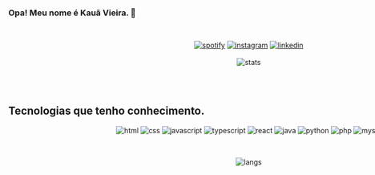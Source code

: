 ### Opa! Meu nome é Kauã Vieira. 👋
##
<br/>
<div style='display: flex; justify-content: center; align-items: center; gap: 4px; width: 100vw;'>
  <a href='https://open.spotify.com/user/6on9zf5m2qhie0b81ct1otz90?si=12b95a9c011c4c52'><img alt='spotify' src='https://img.shields.io/badge/Spotify-1ED760?&style=for-the-badge&logo=spotify&logoColor=white' /></a>
  <a href='https://www.instagram.com/kauavieiira_/'><img alt='instagram' src='https://img.shields.io/badge/Instagram-E4405F?style=for-the-badge&logo=instagram&logoColor=white' /></a>
  <a href='https://www.linkedin.com/in/kauã-vieira-7a546a293/'><img alt='linkedin' src='https://img.shields.io/badge/LinkedIn-0077B5?style=for-the-badge&logo=linkedin&logoColor=white' /></a>
</div>
<br/>

<div style='display: flex; justify-content: center; align-items: center; gap: 4px; width: 100vw;'>
  <img alt='stats' src='https://github-readme-stats.vercel.app/api?username=devvieiira&show_icons=true&theme=tokyonight'/>
</div>

##
<br/>

## Tecnologias que tenho conhecimento.

<div style='display: flex; justify-content: center; align-items: center; gap: 4px; width: 100vw;'>
  <br/>
  <img align='center' alt='html' src='https://img.shields.io/badge/HTML5-E34F26?style=for-the-badge&logo=html5&logoColor=white' />
  <img align='center' alt='css' src='https://img.shields.io/badge/CSS3-1572B6?style=for-the-badge&logo=css3&logoColor=white' />
  <img align='center' alt='javascript' src='https://img.shields.io/badge/JavaScript-323330?style=for-the-badge&logo=javascript&logoColor=F7DF1E' />
  <img align='center' alt='typescript' src='https://img.shields.io/badge/TypeScript-007ACC?style=for-the-badge&logo=typescript&logoColor=white' />
  <img align='center' alt='react' src='https://img.shields.io/badge/React-20232A?style=for-the-badge&logo=react&logoColor=61DAFB' />
  <img align='center' alt='java' src='https://img.shields.io/badge/Java-ED8B00?style=for-the-badge&logo=openjdk&logoColor=white' />
  <img align='center' alt='python' src='https://img.shields.io/badge/Python-14354C?style=for-the-badge&logo=python&logoColor=white' />
  <img align='center' alt='php' src='https://img.shields.io/badge/PHP-777BB4?style=for-the-badge&logo=php&logoColor=white' />
  <img align='center' alt='mysql' src='https://img.shields.io/badge/MySQL-00000F?style=for-the-badge&logo=mysql&logoColor=white' />
  <br/>
</div>

##

<br/>

<div style='display: flex; justify-content: center; align-items: center; gap: 4px; width: 100vw;'>
  <img alt='langs' src='https://github-readme-stats.vercel.app/api/top-langs/?username=devvieiira&layout=compact&theme=tokyonight'/>
</div>
